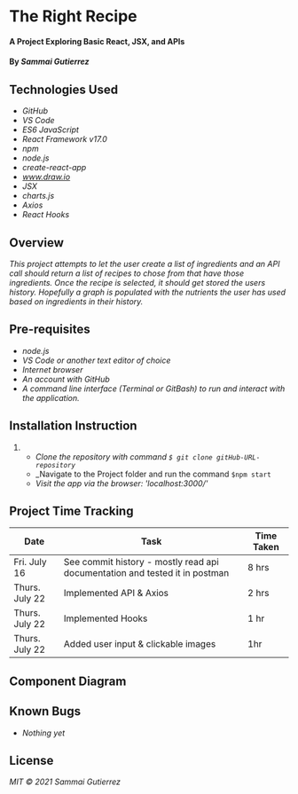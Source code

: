 # The Right Recipe

####  A Project Exploring Basic React, JSX, and APIs

#### By _**Sammai Gutierrez**_

## Technologies Used

* _GitHub_
* _VS Code_
* _ES6 JavaScript_
* _React Framework v17.0_
* _npm_
* _node.js_
* _create-react-app_
* _www.draw.io_
* _JSX_
* _charts.js_
* _Axios_
* _React Hooks_


## Overview

_This project attempts to let the user create a list of ingredients and an API call should return a list of recipes to chose from that have those ingredients. Once the recipe is selected, it should get stored the users history. Hopefully a graph is populated with the nutrients the user has used based on ingredients in their history._

## Pre-requisites

* _node.js_
* _VS Code or another text editor of choice_
* _Internet browser_
* _An account with GitHub_
* _A command line interface (Terminal or GitBash) to run and interact with the application._

## Installation Instruction
1.  
    * _Clone the repository with command `$ git clone gitHub-URL-repository`_
    * _Navigate to the Project folder and run the command `$npm start`
    * _Visit the app via the browser: 'localhost:3000/'_

## Project Time Tracking

| Date      | Task |  Time Taken    |
| ----------- | ----------- | ----------- |
| Fri. July 16 | See commit history - mostly read api documentation and tested it in postman | 8 hrs |
| Thurs. July 22 | Implemented API & Axios | 2 hrs
| Thurs. July 22 | Implemented Hooks | 1 hr
| Thurs. July 22 | Added user input & clickable images | 1hr



## Component Diagram


## Known Bugs

* _Nothing yet_

## License

_MIT &copy; 2021 Sammai Gutierrez_
 

